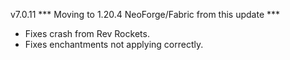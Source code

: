 v7.0.11
*** Moving to 1.20.4 NeoForge/Fabric from this update ***

- Fixes crash from Rev Rockets.
- Fixes enchantments not applying correctly.